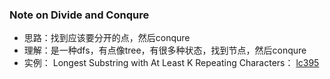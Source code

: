 ### Note on Divide and Conqure

* 思路：找到应该要分开的点，然后conqure
* 理解：是一种dfs，有点像tree，有很多种状态，找到节点，然后conqure
* 实例： Longest Substring with At Least K Repeating Characters： [lc395](src/lc395.py) 